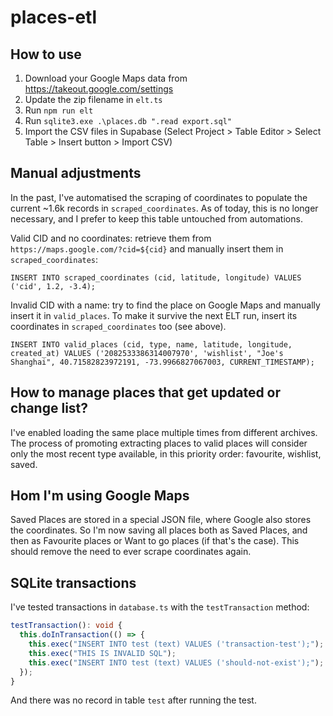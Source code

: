 # places-etl

## How to use

1. Download your Google Maps data from https://takeout.google.com/settings
2. Update the zip filename in `elt.ts`
3. Run `npm run elt`
4. Run `sqlite3.exe .\places.db ".read export.sql"`
5. Import the CSV files in Supabase (Select Project > Table Editor > Select Table > Insert button > Import CSV)

## Manual adjustments

In the past, I've automatised the scraping of coordinates to populate the current ~1.6k records in `scraped_coordinates`.
As of today, this is no longer necessary, and I prefer to keep this table untouched from automations.

Valid CID and no coordinates: retrieve them from `https://maps.google.com/?cid=${cid}` and manually insert them in `scraped_coordinates`:

```
INSERT INTO scraped_coordinates (cid, latitude, longitude) VALUES ('cid', 1.2, -3.4);
```

Invalid CID with a name: try to find the place on Google Maps and manually insert it in `valid_places`.
To make it survive the next ELT run, insert its coordinates in `scraped_coordinates` too (see above).

```
INSERT INTO valid_places (cid, type, name, latitude, longitude, created_at) VALUES ('2082533386314007970', 'wishlist', "Joe's Shanghai", 40.71582823972191, -73.9966827067003, CURRENT_TIMESTAMP);
```

## How to manage places that get updated or change list?

I've enabled loading the same place multiple times from different archives.
The process of promoting extracting places to valid places will consider only the most recent type available, in this priority order: favourite, wishlist, saved.

## Hom I'm using Google Maps

Saved Places are stored in a special JSON file, where Google also stores the coordinates.
So I'm now saving all places both as Saved Places, and then as Favourite places or Want to go places (if that's the case).
This should remove the need to ever scrape coordinates again.

## SQLite transactions

I've tested transactions in `database.ts` with the `testTransaction` method:

```typescript
testTransaction(): void {
  this.doInTransaction(() => {
    this.exec("INSERT INTO test (text) VALUES ('transaction-test');");
    this.exec("THIS IS INVALID SQL");
    this.exec("INSERT INTO test (text) VALUES ('should-not-exist');");
  });
}
```

And there was no record in table `test` after running the test.

